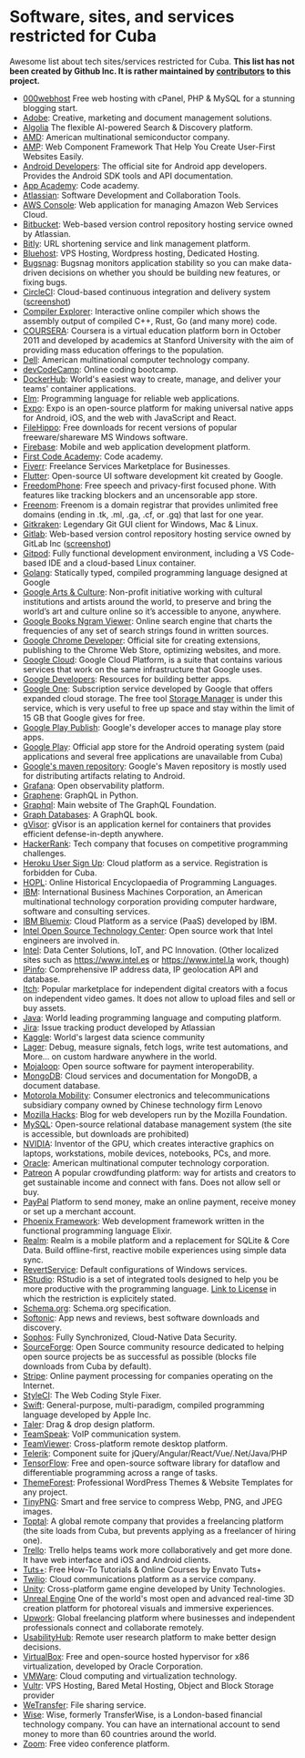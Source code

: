 # Software, sites, and services restricted for Cuba

Awesome list about tech sites/services restricted for Cuba. **This list has not been created by Github Inc. It is rather maintained by [contributors](https://github.com/cuban-opensourcers/cuban-restricted/graphs/contributors) to this project.**

* [000webhost](https://www.000webhost.com/) Free web hosting with cPanel, PHP & MySQL for a stunning blogging start.
* [Adobe](https://www.adobe.com/): Creative, marketing and document management solutions.
* [Algolia](https://www.algolia.com/) The flexible AI-powered Search & Discovery platform.
* [AMD](https://www.amd.com): American multinational semiconductor company.
* [AMP](https://amp.dev/): Web Component Framework That Help You Create User-First Websites Easily.
* [Android Developers](https://developer.android.com): The official site for Android app developers. Provides the Android SDK tools and API documentation.
* [App Academy](https://www.appacademy.io/): Code academy.
* [Atlassian](https://www.atlassian.com/): Software Development and Collaboration Tools.
* [AWS Console](https://console.aws.amazon.com/): Web application for managing Amazon Web Services Cloud.
* [Bitbucket](https://bitbucket.org/): Web-based version control repository hosting service owned by Atlassian.
* [Bitly](https://bit.ly/): URL shortening service and link management platform.
* [Bluehost](https://bluehost.com/): VPS Hosting, Wordpress hosting, Dedicated Hosting.
* [Bugsnag](https://app.bugsnag.com/): Bugsnag monitors application stability so you can make data-driven decisions on whether you should be building new features, or fixing bugs.
* [CircleCI](https://circleci.com/): Cloud-based continuous integration and delivery system ([screenshot](CircleCI.md))
* [Compiler Explorer](https://godbolt.org): Interactive online compiler which shows the assembly output of compiled C++, Rust, Go (and many more) code.
* [COURSERA](https://es.coursera.org): Coursera is a virtual education platform born in October 2011 and developed by academics at Stanford University with the aim of providing mass education offerings to the population. 
* [Dell](https://dell.com): American multinational computer technology company.
* [devCodeCamp](https://devcodecamp.com/): Online coding bootcamp.
* [DockerHub](https://hub.docker.com): World's easiest way to create, manage, and deliver your teams' container applications.
* [Elm](http://elm-lang.org): Programming language for reliable web applications.
* [Expo](https://expo.io/): Expo is an open-source platform for making universal native apps for Android, iOS, and the web with JavaScript and React.
* [FileHippo](https://www.filehippo.com): Free downloads for recent versions of popular freeware/shareware MS Windows software.
* [Firebase](https://firebase.google.com): Mobile and web application development platform.
* [First Code Academy](https://www.firstcodeacademy.com/): Code academy.
* [Fiverr](https://fiverr.com): Freelance Services Marketplace for Businesses.
* [Flutter](https://flutter.dev): Open-source UI software development kit created by Google.
* [FreedomPhone](https://www.freedomphone.com): Free speech and privacy-first focused phone. With features like tracking blockers and an uncensorable app store.
* [Freenom](https://www.freenom.com/): Freenom is a domain registrar that provides unlimited free domains (ending in .tk, .ml, .ga, .cf, or .gq) that last for one year.
* [Gitkraken](https://www.gitkraken.com): Legendary Git GUI client for Windows, Mac & Linux.
* [Gitlab](https://gitlab.com): Web-based version control repository hosting service owned by GitLab Inc ([screenshot](GitLab.md))
* [Gitpod](https://www.gitpod.io/): Fully functional development environment, including a VS Code-based IDE and a cloud-based Linux container.
* [Golang](https://golang.org/): Statically typed, compiled programming language designed at Google
* [Google Arts & Culture](https://artsandculture.google.com/): Non-profit initiative working with cultural institutions and artists around the world, to preserve and bring the world’s art and culture online so it’s accessible to anyone, anywhere.
* [Google Books Ngram Viewer](https://books.google.com/ngrams): Online search engine that charts the frequencies of any set of search strings found in written sources.
* [Google Chrome Developer](https://developer.chrome.com/): Official site for creating extensions, publishing to the Chrome Web Store, optimizing websites, and more.
* [Google Cloud](https://cloud.google.com/): Google Cloud Platform, is a suite that contains various services that work on the same infrastructure that Google uses.
* [Google Developers](https://developers.google.com): Resources for building better apps.
* [Google One](https://one.google.com): Subscription service developed by Google that offers expanded cloud storage. The free tool [Storage Manager](https://one.google.com/storage/management) is under this service, which is very useful to free up space and stay within the limit of 15 GB that Google gives for free.
* [Google Play Publish](https://play.google.com/apps/publish): Google's developer acces to manage play store apps.
* [Google Play](https://play.google.com): Official app store for the Android operating system (paid applications and several free applications are unavailable from Cuba)
* [Google's maven repository](https://dl.google.com/dl/android/maven2/): Google's Maven repository is mostly used for distributing artifacts relating to Android.
* [Grafana](https://grafana.com): Open observability platform.
* [Graphene](http://graphene-python.org): GraphQL in Python.
* [Graphql](https://graphql.org): Main website of The GraphQL Foundation.
* [Graph Databases](https://graphdatabases.com): A GraphQL book.
* [gVisor](https://gvisor.dev/): gVisor is an application kernel for containers that provides efficient defense-in-depth anywhere.
* [HackerRank](https://www.hackerrank.com/): Tech company that focuses on competitive programming challenges.
* [Heroku User Sign Up](https://signup.heroku.com/): Cloud platform as a service. Registration is forbidden for Cuba.
* [HOPL](https://hopl.info): Online Historical Encyclopaedia of Programming Languages.
* [IBM](https://www.ibm.com/): International Business Machines Corporation, an American multinational technology corporation providing computer hardware, software and consulting services.
* [IBM Bluemix](http://bluemix.net/): Cloud Platform as a service (PaaS) developed by IBM.
* [Intel Open Source Technology Center](https://01.org/): Open source work that Intel engineers are involved in.
* [Intel](https://www.intel.com): Data Center Solutions, IoT, and PC Innovation. (Other localized sites such as https://www.intel.es or https://www.intel.la work, though)
* [IPinfo](https://ipinfo.io/): Comprehensive IP address data, IP geolocation API and database.
* [Itch](https://itch.io/): Popular marketplace for independent digital creators with a focus on independent video games. It does not allow to upload files and sell or buy assets.
* [Java](https://www.java.com/download/): World leading programming language and computing platform.
* [Jira](https://jira.atlassian.com/): Issue tracking product developed by Atlassian
* [Kaggle](https://www.kaggle.com/): World's largest data science community
* [Lager](https://www.lagerdata.com/): Debug, measure signals, fetch logs, write test automations, and More... on custom hardware anywhere in the world.
* [Mojaloop](https://mojaloop.io/): Open source software for payment interoperability.
* [MongoDB](https://www.mongodb.com): Cloud services and documentation for MongoDB, a document database.
* [Motorola Mobility](https://www.motorola.com): Consumer electronics and telecommunications subsidiary company owned by Chinese technology firm Lenovo
* [Mozilla Hacks](https://hacks.mozilla.org/): Blog for web developers run by the Mozilla Foundation.
* [MySQL](https://www.mysql.com): Open-source relational database management system (the site is accessible, but downloads are prohibited)
* [NVIDIA](http://www.nvidia.com): Inventor of the GPU, which creates interactive graphics on laptops, workstations, mobile devices, notebooks, PCs, and more.
* [Oracle](https://oracle.com): American multinational computer technology corporation.
* [Patreon](https://www.patreon.com/) A popular crowdfunding platform: way for artists and creators to get sustainable income and connect with fans. Does not allow sell or buy.
* [PayPal](https://www.paypal.com/) Platform to send money, make an online payment, receive money or set up a merchant account.
* [Phoenix Framework](https://www.phoenixframework.org): Web development framework written in the functional programming language Elixir.
* [Realm](https://realm.io/): Realm is a mobile platform and a replacement for SQLite & Core Data. Build offline-first, reactive mobile experiences using simple data sync.
* [RevertService](http://revertservice.com): Default configurations of Windows services.
* [RStudio](https://www.rstudio.com): RStudio is a set of integrated tools designed to help you be more productive with the programming language. [Link to License](https://www.rstudio.com/assets/img/RStudio-EULA-2021-April-20.pdf) in which the restriction is explicitely stated.
* [Schema.org](https://schema.org): Schema.org specification.
* [Softonic](https://www.softonic.com): App news and reviews, best software downloads and discovery.
* [Sophos](https://www.sophos.com): Fully Synchronized, Cloud-Native Data Security.
* [SourceForge](https://sourceforge.net): Open Source community resource dedicated to helping open source projects be as successful as possible (blocks file downloads from Cuba by default).
* [Stripe](http://stripe.org/): Online payment processing for companies operating on the Internet.
* [StyleCI](https://styleci.io/): The Web Coding Style Fixer.
* [Swift](http://swift.org/): General-purpose, multi-paradigm, compiled programming language developed by Apple Inc.
* [Taler](https://www.taler.app/): Drag & drop design platform.
* [TeamSpeak](https://www.teamspeak.com/): VoIP communication system.
* [TeamViewer](https://www.teamviewer.com/): Cross-platform remote desktop platform.
* [Telerik](https://www.telerik.com/): Component suite for jQuery/Angular/React/Vue/.Net/Java/PHP
* [TensorFlow](https://www.tensorflow.org/): Free and open-source software library for dataflow and differentiable programming across a range of tasks.
* [ThemeForest](https://themeforest.net/): Professional WordPress Themes & Website Templates for any project.
* [TinyPNG](https://tinypng.com/): Smart and free service to compress Webp, PNG, and JPEG images.
* [Toptal](https://www.toptal.com/): A global remote company that provides a freelancing platform (the site loads from Cuba, but prevents applying as a freelancer of hiring one).
* [Trello](https://trello.com): Trello helps teams work more collaboratively and get more done. It have  web interface and iOS and Android clients.
* [Tuts+](https://tutsplus.com): Free How-To Tutorials & Online Courses by Envato Tuts+
* [Twilio](http://twilio.com/): Cloud communications platform as a service company.
* [Unity](https://unity.com): Cross-platform game engine developed by Unity Technologies.
* [Unreal Engine](https://www.unrealengine.com/) One of the world's most open and advanced real-time 3D creation platform for photoreal visuals and immersive experiences.
* [Upwork](https://www.upwork.com): Global freelancing platform where businesses and independent professionals connect and collaborate remotely.
* [UsabilityHub](https://usabilityhub.com/): Remote user research platform to make better design decisions.
* [VirtualBox](https://www.virtualbox.org): Free and open-source hosted hypervisor for x86 virtualization, developed by Oracle Corporation.
* [VMWare](https://www.vmware.com): Cloud computing and virtualization technology.
* [Vultr](https://www.vultr.com/): VPS Hosting, Bared Metal Hosting, Object and Block Storage provider
* [WeTransfer](https://www.wetransfer.com/): File sharing service.
* [Wise](https://www.wise.com/): Wise, formerly TransferWise, is a London-based financial technology company. You can have an international account to send money to more than 60 countries around the world. 
* [Zoom](https://www.zoom.us/): Free video conference platform.
